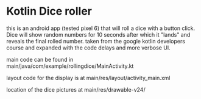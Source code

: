 # Kotlin Dice roller
 this is an android app (tested pixel 6) that will roll a dice with a button click. Dice will show random numbers for 10 seconds after which it "lands" and reveals the final rolled number. taken from the google kotlin developers course and expanded with the code delays and more verbose UI. 

main code can be found in main/java/com/example/rollingdice/MainActivity.kt

layout code for the display is at main/res/layout/activity_main.xml

location of the dice pictures at main/res/drawable-v24/